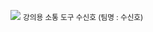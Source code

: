 <img src="/img/f3c4e629-d080-4a47-af54-e64f01747e6b.png">   <small>강의용 소통 도구 수신호 (팀명 : 수신호)</small>

